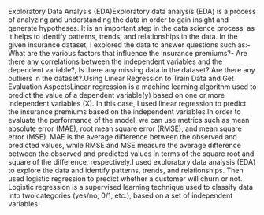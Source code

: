 Exploratory Data Analysis (EDA)Exploratory data analysis (EDA) is a process of analyzing and understanding the data in order to gain insight and generate hypotheses. It is an important step in the data science process, as it helps to identify patterns, trends, and relationships in the data. In the given insurance dataset, i  explored the data to answer questions such as:- What are the various factors that influence the insurance premiums?- Are there any correlations between the independent variables and the dependent variable?, Is there any missing data in the dataset? Are there any outliers in the dataset?.Using Linear Regression to Train Data and Get Evaluation AspectsLinear regression is a machine learning algorithm used to predict the value of a dependent variable(y) based on one or more independent variables (X). In this case,  I used linear regression to predict the insurance premiums based on the independent variables.In order to evaluate the performance of the model, we can use metrics such as mean absolute error (MAE), root mean square error (RMSE), and mean square error (MSE). MAE is the average difference between the observed and predicted values, while RMSE and MSE measure the average difference between the observed and predicted values in terms of the square root and square of the difference, respectively.I used exploratory data analysis (EDA) to explore the data and identify patterns, trends, and relationships. Then used logistic regression to predict whether a customer will churn or not. Logistic regression is a supervised learning technique used to classify data into two categories (yes/no, 0/1, etc.), based on a set of independent variables.
